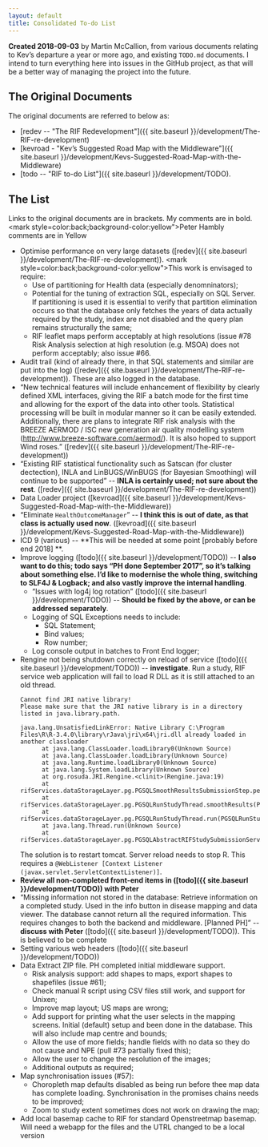 ```yaml
---
layout: default
title: Consolidated To-do List
---
```


**Created 2018-09-03** by Martin McCallion, from various documents relating to Kev’s departure a year or more ago, and existing `TODO.md` documents. I intend to turn everything  here into issues in the GitHub project, as that will be a better way of managing the project into the future.

## The Original Documents

The original documents are referred to below as:
* [redev -- "The RIF Redevelopment"]({{ site.baseurl }}/development/The-RIF-re-development)
* [kevroad - "Kev’s Suggested Road Map with the Middleware"]({{ site.baseurl }}/development/Kevs-Suggested-Road-Map-with-the-Middleware)
* [todo -- "RIF to-do List"]({{ site.baseurl }}/development/TODO).


## The List

Links to the original documents are in brackets. My comments are in bold. 
<mark style=color:back;background-color:yellow">Peter Hambly comments are in Yellow</mark>

- Optimise performance on very large datasets ([redev]({{ site.baseurl }}/development/The-RIF-re-development)). 
  <mark style=color:back;background-color:yellow">This work is envisaged to require:
  <ul>
    <li>Use of partitioning for Health data (especially denomninators);</li>
    <li>Potential for the tuning of extraction SQL, especially on SQL Server. If partitioning is used it is essential to verify that partition elimination 
    occurs so that the database only fetches the years of data actually required by the study, index are not disabled and the query plan remains 
	structurally the same;</li>
    <li>RIF leaflet maps perform acceptably at high resolutions (issue #78 Risk Analysis selection at high resolution (e.g. MSOA) does not perform acceptably; 
    also issue #66.</li>
  </ul>
  </mark>
- Audit trail (kind of already there, in that SQL statements and similar are put into the log) 
  ([redev]({{ site.baseurl }}/development/The-RIF-re-development)). These are also logged in the database.
- “New technical features will include enhancement of flexibility by clearly defined XML interfaces, giving the RIF a batch mode for the first time 
   and allowing for the export of the data into other tools. Statistical processing will be built in modular manner so it can be easily extended. 
   Additionally, there are plans to integrate RIF risk analysis with the BREEZE AERMOD / ISC new generation air quality modelling system 
   (http://www.breeze-software.com/aermod/). It is also hoped to support Wind roses.” ([redev]({{ site.baseurl }}/development/The-RIF-re-development))
- “Existing RIF statistical functionality such as Satscan (for cluster dectection), INLA and LinBUGS/WinBUGS (for Bayesian Smoothing) will continue to be supported” -- **INLA is certainly used; not sure about the rest**. ([redev]({{ site.baseurl }}/development/The-RIF-re-development))
- Data Loader project ([kevroad]({{ site.baseurl }}/development/Kevs-Suggested-Road-Map-with-the-Middleware))
- “Eliminate `HealthOutcomeManager`” -- **I think this is out of date, as that class is actually used now**. ([kevroad]({{ site.baseurl }}/development/Kevs-Suggested-Road-Map-with-the-Middleware))
- ICD 9 (various) -- **This will be needed at some point [probably before end 2018] **.
- Improve logging ([todo]({{ site.baseurl }}/development/TODO)) -- **I also want to do this; todo says “PH done September 2017”, so it’s talking 
  about something else. I’d like to modernise the whole thing, switching to SLF4J  & Logback; and also vastly improve the internal handling**.
  - “Issues with log4j log rotation” ([todo]({{ site.baseurl }}/development/TODO)) -- **Should be fixed by the above, or can be addressed separately**.
  - Logging of SQL Exceptions needs to include:
    * SQL Statement;
	* Bind values;
	* Row number;
  - Log console output in batches to Front End logger;
- Rengine not being shutdown correctly on reload of service ([todo]({{ site.baseurl }}/development/TODO)) -- **investigate**. Run a study, RIF service 
  web application will fail to load R DLL as it is still attached to an old thread.
  ```
  Cannot find JRI native library!
  Please make sure that the JRI native library is in a directory listed in java.library.path.

  java.lang.UnsatisfiedLinkError: Native Library C:\Program Files\R\R-3.4.0\library\rJava\jri\x64\jri.dll already loaded in another classloader
        at java.lang.ClassLoader.loadLibrary0(Unknown Source)
        at java.lang.ClassLoader.loadLibrary(Unknown Source)
        at java.lang.Runtime.loadLibrary0(Unknown Source)
        at java.lang.System.loadLibrary(Unknown Source)
        at org.rosuda.JRI.Rengine.<clinit>(Rengine.java:19)
        at rifServices.dataStorageLayer.pg.PGSQLSmoothResultsSubmissionStep.performStep(PGSQLSmoothResultsSubmissionStep.java:183)
        at rifServices.dataStorageLayer.pg.PGSQLRunStudyThread.smoothResults(PGSQLRunStudyThread.java:257)
        at rifServices.dataStorageLayer.pg.PGSQLRunStudyThread.run(PGSQLRunStudyThread.java:176)
        at java.lang.Thread.run(Unknown Source)
        at rifServices.dataStorageLayer.pg.PGSQLAbstractRIFStudySubmissionService.submitStudy(PGSQLAbstractRIFStudySubmissionService
  ```
  The solution is to restart tomcat. Server reload needs to stop R. This requires a ```@WebListener
  [Context Listener (javax.servlet.ServletContextListener)]```.  
- **Review all non-completed front-end items in ([todo]({{ site.baseurl }}/development/TODO)) with Peter**
- “Missing information not stored in the database: Retrieve information on a completed study. Used in the info button in disease mapping and data 
  viewer. The database cannot return all the required information. This requires changes to both the backend and middleware. [Planned PH]” -- 
  **discuss with Peter** ([todo]({{ site.baseurl }}/development/TODO)). This is believed to be complete
- Setting various web headers ([todo]({{ site.baseurl }}/development/TODO))
- Data Extract ZIP file. PH completed initial middleware support.
  * Risk analysis support: add shapes to maps, export shapes to shapefiles (issue #61);
  * Check manual R script using CSV files still work, and support for Unixen;
  * Improve map layout; US maps are wrong;
  * Add support for printing what the user selects in the mapping screens. Initial (default) setup and been done in the database. This will also
	include map centre and bounds;
  * Allow the use of more fields; handle fields with no data so they do not cause and NPE (pull #73 partially fixed this);
  * Allow the user to change the resolution of the images;
  * Additional outputs as required;
- Map synchronisation issues (#57):  
	* Choropleth map defaults disabled as being run before thee map data has complete loading. Synchronisation in the 
	  promises chains needs to be improved;
	* Zoom to study extent sometimes does not work on drawing the map;
- Add local basemap cache to RIF for standard Openstreetmap basemap. Will need a webapp for the files and the UTRL changed to be a local version